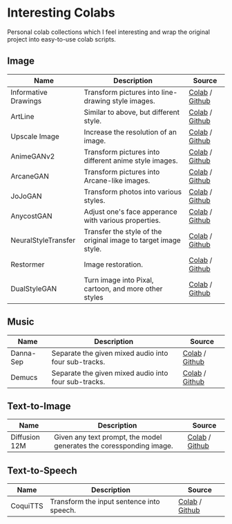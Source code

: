 # Interesting Colabs

Personal colab collections which I feel interesting and wrap the original project into
easy-to-use colab scripts.

## Image

|        Name          |                      Description                      | Source |
|----------------------|-------------------------------------------------------|--------|
| Informative Drawings | Transform pictures into line-drawing style images.    | [Colab](https://colab.research.google.com/github/BreezeWhite/interesting-colabs/blob/main/scripts/InformativeDrawings.ipynb) / [Github](https://github.com/carolineec/informative-drawings) |
| ArtLine              | Similar to above, but different style.                 | [Colab](https://colab.research.google.com/github/BreezeWhite/interesting-colabs/blob/main/scripts/ArtLine.ipynb) / [Github](https://github.com/vijishmadhavan/ArtLine) |
| Upscale Image        | Increase the resolution of an image.                  | [Colab](https://colab.research.google.com/github/BreezeWhite/interesting-colabs/blob/main/scripts/UpscaleImage.ipynb) / [Github](https://github.com/idealo/image-super-resolution) |
| AnimeGANv2           | Transform pictures into different anime style images. | [Colab](https://colab.research.google.com/github/BreezeWhite/interesting-colabs/blob/main/scripts/AnimeGanV2.ipynb) / [Github](https://github.com/TachibanaYoshino/AnimeGANv2) |
| ArcaneGAN            | Transform pictures into Arcane-like images.           | [Colab](https://colab.research.google.com/github/BreezeWhite/interesting-colabs/blob/main/scripts/ArcaneGAN.ipynb) / [Github](https://github.com/Sxela/ArcaneGAN) |
| JoJoGAN              | Transform photos into various styles.                 | [Colab](https://colab.research.google.com/github/BreezeWhite/interesting-colabs/blob/main/scripts/JoJoGAN.ipynb) / [Github](https://github.com/mchong6/JoJoGAN) |
| AnycostGAN           | Adjust one's face apperance with various properties.  | [Colab](https://colab.research.google.com/github/BreezeWhite/interesting-colabs/blob/main/scripts/AnycostGAN.ipynb) / [Github](https://github.com/mit-han-lab/anycost-gan) |
| NeuralStyleTransfer  | Transfer the style of the original image to target image style. | [Colab](https://colab.research.google.com/github/BreezeWhite/interesting-colabs/blob/main/scripts/NeuralStyleTransfer.ipynb) / [Github](https://github.com/titu1994/Neural-Style-Transfer) |
| Restormer            | Image restoration.                                    | [Colab](https://colab.research.google.com/github/BreezeWhite/interesting-colabs/blob/main/scripts/Restormer.ipynb) / [Github](https://github.com/swz30/Restormer) |
| DualStyleGAN         | Turn image into Pixal, cartoon, and more other styles | [Colab](https://colab.research.google.com/github/BreezeWhite/interesting-colabs/blob/main/scripts/DualStyleGAN.ipynb) / [Github](https://github.com/williamyang1991/DualStyleGAN) |

## Music

|        Name          |                      Description                      | Source |
|----------------------|-------------------------------------------------------|--------|
| Danna-Sep            | Separate the given mixed audio into four sub-tracks.  | [Colab](https://colab.research.google.com/github/BreezeWhite/interesting-colabs/blob/main/scripts/DannaSep.ipynb) / [Github](https://github.com/yoyololicon/danna-sep) |
| Demucs           | Separate the given mixed audio into four sub-tracks.  | [Colab](https://colab.research.google.com/github/BreezeWhite/interesting-colabs/blob/main/scripts/Demucs.ipynb) / [Github](https://github.com/facebookresearch/demucs) |

## Text-to-Image

|        Name          |                      Description                                    | Source |
|----------------------|---------------------------------------------------------------------|--------|
| Diffusion 12M        | Given any text prompt, the model generates the coressponding image. | [Colab](https://colab.research.google.com/github/BreezeWhite/interesting-colabs/blob/main/scripts/TextToImageDiffusion12M.ipynb) / [Github](https://github.com/crowsonkb/v-diffusion-pytorch) |

## Text-to-Speech

|        Name          |                      Description                     | Source |
|----------------------|------------------------------------------------------|--------|
| CoquiTTS             | Transform the input sentence into speech.            | [Colab](https://colab.research.google.com/github/BreezeWhite/interesting-colabs/blob/main/scripts/CoquiTTS.ipynb) / [Github](https://github.com/coqui-ai/TTS/) |